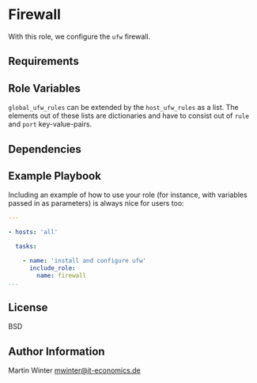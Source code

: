 # Firewall

With this role, we configure the `ufw` firewall.


## Requirements


## Role Variables

`global_ufw_rules` can be extended by the `host_ufw_rules` as a list. The elements out of these lists are dictionaries and have to consist out of `rule` and `port` key-value-pairs.

## Dependencies


## Example Playbook

Including an example of how to use your role (for instance, with variables passed in as parameters) is always nice for users too:

```yml
---

- hosts: 'all'

  tasks:

    - name: 'install and configure ufw'
      include_role:
        name: firewall
...
```


## License

BSD


## Author Information

Martin Winter <mwinter@it-economics.de>

